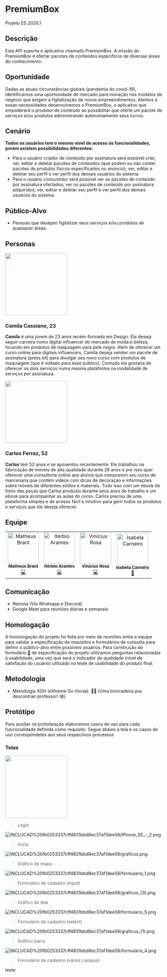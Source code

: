 # PremiumBox
Projeto ES 2020.1

## Descrição

Esta API suporta o aplicativo chamado PremiumBox.
A missão do PremiumBox é ofertar pacotes de conteúdos específicos de diversas áreas do conhecimento. 

## Oportunidade

Dadas as atuais circunstâncias globais (pandemia do covid-19), identificamos uma oportunidade de mercado para inovação nos modelos de negócio que exigem a figitalização de novos empreendimentos. Atentos a essas necessidades desenvolvemos o PremiumBox, o aplicaitvo que empoderará o produtor de conteúdo ao possibilitar que oferte um pacote de serviços e/ou produtos administrando autonomamente seus lucros.

## Cenário

**Todos os usuários tem o mesmo nível de acesso às funcionalidades, porém existem possibilidades diferentes:**

- Para o usuário criador de conteúdo por assinatura será possível criar, ver, editar e deletar pacotes de conteúdos (que podem ou não conter pacotes de produtos físicos especificados no anúncio); ver, editar e deletar seu perfil e ver perfil dos demais usuários do sistema. 
- Para o usuário consumidor será possível ver os pacotes de conteúdo por assinatura ofertados, ver os pacotes de conteúdo por assinatura adquiridos; ver, editar e deletar seu perfil e ver perfil dos demais usuários do sistema.

## Público-Alvo

- Pessoas que desejam figitalizar seus serviços e/ou produtos de quaisquer áreas.

## Personas

<img src="https://i.imgur.com/45zacnV.png" width="200">

### Camila Cassiano, 23

**Camila** é uma jovem de 23 anos recém-formada em Design. Ela deseja seguir carreira como digital influencer do mercado de moda e beleza, focando em produtos de maquiagem para pele negra. 
Além de oferecer um curso online para digitais influencers, Camila deseja vender um pacote de assinatura (press kit) para divulgar seu novo curso com produtos de maquiagem (que é voltado para esse público). Contudo ela gostaria de oferecer os dois serviços numa mesma plataforma na modalidade de serviços por assinatura.

<img src="https://i.imgur.com/gr42xxT.png" width="200">

### Carlos Ferraz, 52

**Carlos** tem 52 anos e se aposentou recentemente. Ele trabalhou na fabricação de móveis de alta qualidade durante 28 anos e por isso quer oferecer uma consultoria online aos alunos que comprarem seu curso de marcenaria que contém vídeos com dicas de decoração e informações sobre móveis de diferentes estilos e materiais. Tudo isso com um ebook de fotos das peças que Carlos produziu durante seus anos de trabalho e um ebook para acompanhar as aulas do curso. Carlos precisa de uma plataforma simples e de acesso fácil e intuitivo para gerir todos os produtos e serviços que ele deseja oferecer.

## Equipe
<!-- ALL-CONTRIBUTORS-LIST:START - Do not remove or modify this section -->
<!-- prettier-ignore -->
<table>
  <tr>
    <td align="center"><a href="https://api.whatsapp.com/send?phone=5581994197894"><img src="https://i.imgur.com/Uy99VJk.png" width="100px;" alt="Matheus Brant"/><br /><sub><b>Matheus Brant</b></sub></a><br /><a href="https://github.com/mathrbrantn"title="Code">💻</a></td>
     <td align="center"><a href="https://api.whatsapp.com/send?phone=55819973885834"><img src="https://i.imgur.com/WgQAu4R.png" width="100px;" alt="Itérbio Arantes"/><br /><sub><b>Itérbio Arantes</b></sub></a><br /><a href="https://github.com/IterbioArantes"title="Code">💻</a></td>
    <td align="center"><a href="https://api.whatsapp.com/send?phone=5581991840455"><img src="https://i.imgur.com/S0mEw97.png" width="100px;" alt="Vinícius Rosa"/><br /><sub><b>Vinícius Rosa</b></sub></a><br /><a href="https://github.com/vrs2"title="Code">💻</a></td>
    <td align="center"><a href="https://api.whatsapp.com/send?phone=558181992901019"><img src="https://i.imgur.com/rxMqFbW.png" width="100px;" alt="Isabela Carneiro"/><br /><sub><b>Isabela Carneiro</b></sub></a><br /><a href="https://github.com/isabelamenezs"title="Design">🎨</a></td>
  </tr>
</table>

<!-- ALL-CONTRIBUTORS-LIST:END -->

## Comunicação

- Remota (Via Whatsapp e Discord).
- Google Meet para reuniões diárias e semanais.

## Homologação

A homologação do projeto foi feita por meio de reuniões entre a equipe para validar a especificação de requisitos e formulários de consulta para definir o público-alvo entre possíveis usuários.
Para construção do formulário [📄](https://docs.google.com/forms/d/e/1FAIpQLSfipBrult6CVg1pS6MutPBrWdOMs5BQl69xLn9KB5aqwcXk4A/viewform) de especificação do projeto utilizamos perguntas relacionadas à usabilidade, uma vez que será o indicador de qualidade (nível de satisfação do usuário) utilizado no teste de usabilidade do produto final.

## Metodologia

- Metodolgia XGH (eXtreme Go Horse). 🐎🤠
(Uma brincadeira pra descontrair professor! 😅)

## Protótipo

Para auxiliar na prototipação elaboramos casos de uso para cada funcionalidade definida como requisito. Segue abaixo a tela e os casos de uso correspondetes aos seus respectivos processos

### Telas

<img src="https://i.imgur.com/yHH1sZm.png" width="200">

> Login

![INCLUCAD%20fb0253337cff4831bbd8ec37af1dee58/iPhone_SE_-_2.png](INCLUCAD%20fb0253337cff4831bbd8ec37af1dee58/iPhone_SE_-_2.png)

> Inicio

![INCLUCAD%20fb0253337cff4831bbd8ec37af1dee58/graficos.png](INCLUCAD%20fb0253337cff4831bbd8ec37af1dee58/graficos.png)

> Gráfico de mapa

![INCLUCAD%20fb0253337cff4831bbd8ec37af1dee58/formulario_1.png](INCLUCAD%20fb0253337cff4831bbd8ec37af1dee58/formulario_1.png)

> Formulário de cadastro (input)

![INCLUCAD%20fb0253337cff4831bbd8ec37af1dee58/graficos_(3).png](<INCLUCAD%20fb0253337cff4831bbd8ec37af1dee58/graficos_(3).png>)

> Gráfico de teia

![INCLUCAD%20fb0253337cff4831bbd8ec37af1dee58/formulario_5.png](INCLUCAD%20fb0253337cff4831bbd8ec37af1dee58/formulario_5.png)

> Formulário de cadastro (select)

![INCLUCAD%20fb0253337cff4831bbd8ec37af1dee58/graficos_(1).png](<INCLUCAD%20fb0253337cff4831bbd8ec37af1dee58/graficos_(1).png>)

> Gráfico barra

![INCLUCAD%20fb0253337cff4831bbd8ec37af1dee58/formulario_4.png](INCLUCAD%20fb0253337cff4831bbd8ec37af1dee58/formulario_4.png)

> Formulário de cadastro (vários campos)

teste
